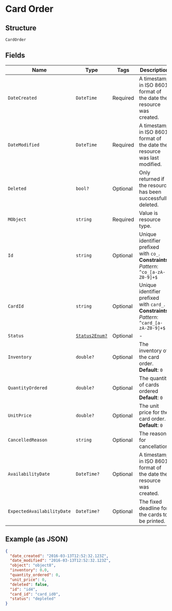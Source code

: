 
# Card Order

## Structure

`CardOrder`

## Fields

| Name | Type | Tags | Description |
|  --- | --- | --- | --- |
| `DateCreated` | `DateTime` | Required | A timestamp in ISO 8601 format of the date the resource was created. |
| `DateModified` | `DateTime` | Required | A timestamp in ISO 8601 format of the date the resource was last modified. |
| `Deleted` | `bool?` | Optional | Only returned if the resource has been successfully deleted. |
| `MObject` | `string` | Required | Value is resource type. |
| `Id` | `string` | Optional | Unique identifier prefixed with `co_`.<br>**Constraints**: *Pattern*: `^co_[a-zA-Z0-9]+$` |
| `CardId` | `string` | Optional | Unique identifier prefixed with `card_`.<br>**Constraints**: *Pattern*: `^card_[a-zA-Z0-9]+$` |
| `Status` | [`Status2Enum?`](../../doc/models/status-2-enum.md) | Optional | - |
| `Inventory` | `double?` | Optional | The inventory of the card order.<br>**Default**: `0` |
| `QuantityOrdered` | `double?` | Optional | The quantity of cards ordered<br>**Default**: `0` |
| `UnitPrice` | `double?` | Optional | The unit price for the card order.<br>**Default**: `0` |
| `CancelledReason` | `string` | Optional | The reason for cancellation. |
| `AvailabilityDate` | `DateTime?` | Optional | A timestamp in ISO 8601 format of the date the resource was created. |
| `ExpectedAvailabilityDate` | `DateTime?` | Optional | The fixed deadline for the cards to be printed. |

## Example (as JSON)

```json
{
  "date_created": "2016-03-13T12:52:32.123Z",
  "date_modified": "2016-03-13T12:52:32.123Z",
  "object": "object8",
  "inventory": 0.0,
  "quantity_ordered": 0,
  "unit_price": 0,
  "deleted": false,
  "id": "id4",
  "card_id": "card_id0",
  "status": "depleted"
}
```

